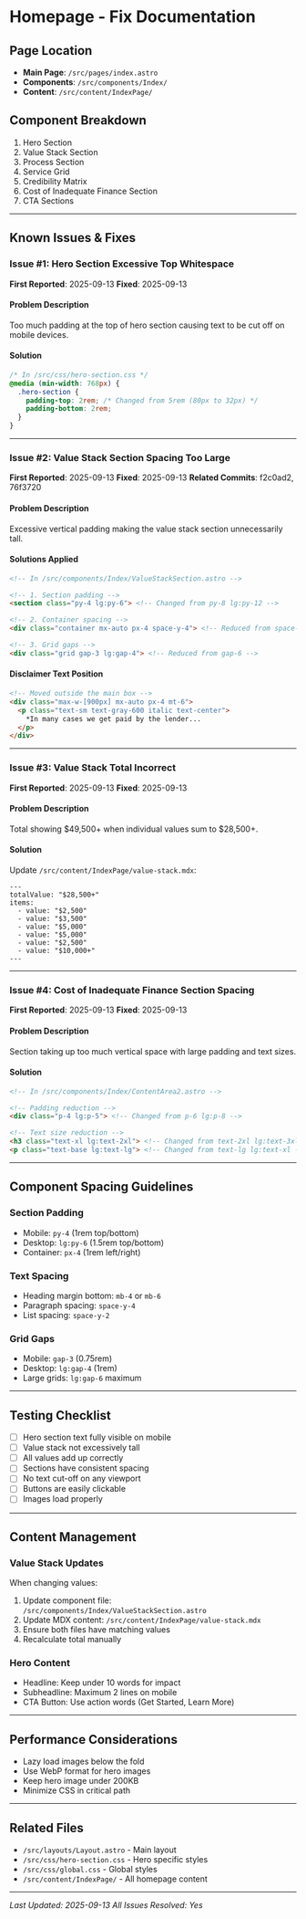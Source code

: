 # Homepage - Fix Documentation

## Page Location
- **Main Page**: `/src/pages/index.astro`
- **Components**: `/src/components/Index/`
- **Content**: `/src/content/IndexPage/`

## Component Breakdown
1. Hero Section
2. Value Stack Section  
3. Process Section
4. Service Grid
5. Credibility Matrix
6. Cost of Inadequate Finance Section
7. CTA Sections

---

## Known Issues & Fixes

### Issue #1: Hero Section Excessive Top Whitespace
**First Reported**: 2025-09-13
**Fixed**: 2025-09-13

#### Problem Description
Too much padding at the top of hero section causing text to be cut off on mobile devices.

#### Solution
```css
/* In /src/css/hero-section.css */
@media (min-width: 768px) {
  .hero-section {
    padding-top: 2rem; /* Changed from 5rem (80px to 32px) */
    padding-bottom: 2rem;
  }
}
```

---

### Issue #2: Value Stack Section Spacing Too Large
**First Reported**: 2025-09-13
**Fixed**: 2025-09-13
**Related Commits**: f2c0ad2, 76f3720

#### Problem Description
Excessive vertical padding making the value stack section unnecessarily tall.

#### Solutions Applied
```html
<!-- In /src/components/Index/ValueStackSection.astro -->

<!-- 1. Section padding -->
<section class="py-4 lg:py-6"> <!-- Changed from py-8 lg:py-12 -->

<!-- 2. Container spacing -->
<div class="container mx-auto px-4 space-y-4"> <!-- Reduced from space-y-8 -->

<!-- 3. Grid gaps -->
<div class="grid gap-3 lg:gap-4"> <!-- Reduced from gap-6 -->
```

#### Disclaimer Text Position
```html
<!-- Moved outside the main box -->
<div class="max-w-[900px] mx-auto px-4 mt-6">
  <p class="text-sm text-gray-600 italic text-center">
    *In many cases we get paid by the lender...
  </p>
</div>
```

---

### Issue #3: Value Stack Total Incorrect
**First Reported**: 2025-09-13
**Fixed**: 2025-09-13

#### Problem Description
Total showing $49,500+ when individual values sum to $28,500+.

#### Solution
Update `/src/content/IndexPage/value-stack.mdx`:
```mdx
---
totalValue: "$28,500+"
items:
  - value: "$2,500"
  - value: "$3,500"
  - value: "$5,000"
  - value: "$5,000"
  - value: "$2,500"
  - value: "$10,000+"
---
```

---

### Issue #4: Cost of Inadequate Finance Section Spacing
**First Reported**: 2025-09-13
**Fixed**: 2025-09-13

#### Problem Description
Section taking up too much vertical space with large padding and text sizes.

#### Solution
```html
<!-- In /src/components/Index/ContentArea2.astro -->

<!-- Padding reduction -->
<div class="p-4 lg:p-5"> <!-- Changed from p-6 lg:p-8 -->

<!-- Text size reduction -->
<h3 class="text-xl lg:text-2xl"> <!-- Changed from text-2xl lg:text-3xl -->
<p class="text-base lg:text-lg"> <!-- Changed from text-lg lg:text-xl -->
```

---

## Component Spacing Guidelines

### Section Padding
- Mobile: `py-4` (1rem top/bottom)
- Desktop: `lg:py-6` (1.5rem top/bottom)
- Container: `px-4` (1rem left/right)

### Text Spacing
- Heading margin bottom: `mb-4` or `mb-6`
- Paragraph spacing: `space-y-4`
- List spacing: `space-y-2`

### Grid Gaps
- Mobile: `gap-3` (0.75rem)
- Desktop: `lg:gap-4` (1rem)
- Large grids: `lg:gap-6` maximum

---

## Testing Checklist
- [ ] Hero section text fully visible on mobile
- [ ] Value stack not excessively tall
- [ ] All values add up correctly
- [ ] Sections have consistent spacing
- [ ] No text cut-off on any viewport
- [ ] Buttons are easily clickable
- [ ] Images load properly

---

## Content Management

### Value Stack Updates
When changing values:
1. Update component file: `/src/components/Index/ValueStackSection.astro`
2. Update MDX content: `/src/content/IndexPage/value-stack.mdx`
3. Ensure both files have matching values
4. Recalculate total manually

### Hero Content
- Headline: Keep under 10 words for impact
- Subheadline: Maximum 2 lines on mobile
- CTA Button: Use action words (Get Started, Learn More)

---

## Performance Considerations
- Lazy load images below the fold
- Use WebP format for hero images
- Keep hero image under 200KB
- Minimize CSS in critical path

---

## Related Files
- `/src/layouts/Layout.astro` - Main layout
- `/src/css/hero-section.css` - Hero specific styles
- `/src/css/global.css` - Global styles
- `/src/content/IndexPage/` - All homepage content

---

*Last Updated: 2025-09-13*
*All Issues Resolved: Yes*